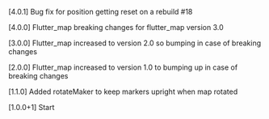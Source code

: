[4.0.1]
Bug fix for position getting reset on a rebuild #18

[4.0.0]
Flutter_map breaking changes for flutter_map version 3.0

[3.0.0]
Flutter_map increased to version 2.0 so bumping in case of breaking changes

[2.0.0]
Flutter_map increased to version 1.0 to bumping up in case of breaking changes

[1.1.0]
Added rotateMaker to keep markers upright when map rotated

[1.0.0+1]
  Start
